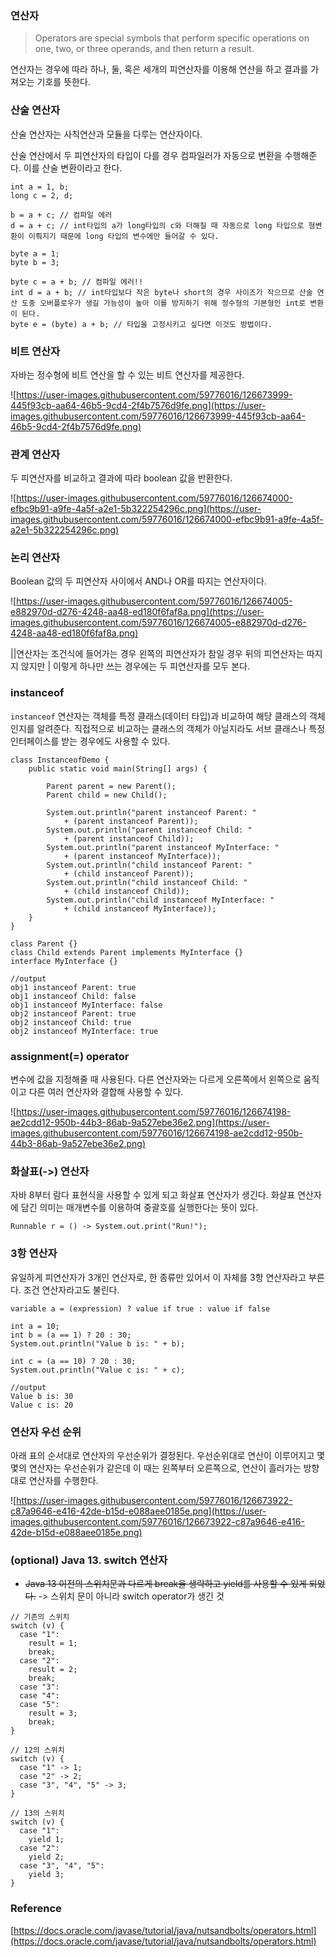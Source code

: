 ### **연산자**

> Operators are special symbols that perform specific operations on one, two, or three operands, and then return a result.

연산자는 경우에 따라 하나, 둘, 혹은 세개의 피연산자를 이용해 연산을 하고 결과를 가져오는 기호를 뜻한다.

### **산술 연산자**

산술 연산자는 사칙연산과 모듈을 다루는 연산자이다.

산술 연산에서 두 피연산자의 타입이 다를 경우 컴파일러가 자동으로 변환을 수행해준다. 이를 산술 변환이라고 한다.

```
int a = 1, b;
long c = 2, d;

b = a + c; // 컴파일 에러
d = a + c; // int타입의 a가 long타입의 c와 더해질 때 자동으로 long 타입으로 형변환이 이뤄지기 때문에 long 타입의 변수에만 들어갈 수 있다.
```

```
byte a = 1;
byte b = 3;

byte c = a + b; // 컴파일 에러!!
int d = a + b; // int타입보다 작은 byte나 short의 경우 사이즈가 작으므로 산술 연산 도중 오버플로우가 생길 가능성이 높아 이를 방지하기 위해 정수형의 기본형인 int로 변환이 된다.
byte e = (byte) a + b; // 타입을 고정시키고 싶다면 이것도 방법이다.
```

### **비트 연산자**

자바는 정수형에 비트 연산을 할 수 있는 비트 연산자를 제공한다.

![https://user-images.githubusercontent.com/59776016/126673999-445f93cb-aa64-46b5-9cd4-2f4b7576d9fe.png](https://user-images.githubusercontent.com/59776016/126673999-445f93cb-aa64-46b5-9cd4-2f4b7576d9fe.png)

### **관계 연산자**

두 피연산자를 비교하고 결과에 따라 boolean 값을 반환한다.

![https://user-images.githubusercontent.com/59776016/126674000-efbc9b91-a9fe-4a5f-a2e1-5b322254296c.png](https://user-images.githubusercontent.com/59776016/126674000-efbc9b91-a9fe-4a5f-a2e1-5b322254296c.png)

### **논리 연산자**

Boolean 값의 두 피연산자 사이에서 AND나 OR를 따지는 연산자이다.

![https://user-images.githubusercontent.com/59776016/126674005-e882970d-d276-4248-aa48-ed180f6faf8a.png](https://user-images.githubusercontent.com/59776016/126674005-e882970d-d276-4248-aa48-ed180f6faf8a.png)

||연산자는 조건식에 들어가는 경우 왼쪽의 피연산자가 참일 경우 뒤의 피연산자는 따지지 않지만 | 이렇게 하나만 쓰는 경우에는 두 피연산자를 모두 본다.

### **instanceof**

`instanceof` 연산자는 객체를 특정 클래스(데이터 타입)과 비교하여 해당 클래스의 객체인지를 알려준다. 직접적으로 비교하는 클래스의 객체가 아닐지라도 서브 클래스나 특정 인터페이스를 받는 경우에도 사용할 수 있다.

```
class InstanceofDemo {
    public static void main(String[] args) {

        Parent parent = new Parent();
        Parent child = new Child();

        System.out.println("parent instanceof Parent: "
            + (parent instanceof Parent));
        System.out.println("parent instanceof Child: "
            + (parent instanceof Child));
        System.out.println("parent instanceof MyInterface: "
            + (parent instanceof MyInterface));
        System.out.println("child instanceof Parent: "
            + (child instanceof Parent));
        System.out.println("child instanceof Child: "
            + (child instanceof Child));
        System.out.println("child instanceof MyInterface: "
            + (child instanceof MyInterface));
    }
}

class Parent {}
class Child extends Parent implements MyInterface {}
interface MyInterface {}

//output
obj1 instanceof Parent: true
obj1 instanceof Child: false
obj1 instanceof MyInterface: false
obj2 instanceof Parent: true
obj2 instanceof Child: true
obj2 instanceof MyInterface: true
```

### **assignment(=) operator**

변수에 값을 지정해줄 때 사용된다. 다른 연산자와는 다르게 오른쪽에서 왼쪽으로 움직이고 다른 여러 연산자와 결합해 사용할 수 있다.

![https://user-images.githubusercontent.com/59776016/126674198-ae2cdd12-950b-44b3-86ab-9a527ebe36e2.png](https://user-images.githubusercontent.com/59776016/126674198-ae2cdd12-950b-44b3-86ab-9a527ebe36e2.png)

### **화살표(->) 연산자**

자바 8부터 람다 표현식을 사용할 수 있게 되고 화살표 연산자가 생긴다. 화살표 연산자에 담긴 의미는 매개변수를 이용하여 중괄호를 실행한다는 뜻이 있다.

```
Runnable r = () -> System.out.print("Run!");
```

### **3항 연산자**

유일하게 피연산자가 3개인 연산자로, 한 종류만 있어서 이 자체를 3항 연산자라고 부른다. 조건 연산자라고도 불린다.

```
variable a = (expression) ? value if true : value if false
```

```
int a = 10;
int b = (a == 1) ? 20 : 30;
System.out.println("Value b is: " + b);

int c = (a == 10) ? 20 : 30;
System.out.println("Value c is: " + c);

//output
Value b is: 30
Value c is: 20
```

### **연산자 우선 순위**

아래 표의 순서대로 연산자의 우선순위가 결정된다. 우선순위대로 연산이 이루어지고 몇몇의 연산자는 우선순위가 같은데 이 때는 왼쪽부터 오른쪽으로, 연산이 흘러가는 방향대로 연산자를 수행한다.

![https://user-images.githubusercontent.com/59776016/126673922-c87a9646-e416-42de-b15d-e088aee0185e.png](https://user-images.githubusercontent.com/59776016/126673922-c87a9646-e416-42de-b15d-e088aee0185e.png)

### **(optional) Java 13. switch 연산자**

- ~~Java 13 이전의 스위치문과 다르게 break을 생략하고 yield를 사용할 수 있게 되었다.~~ -> 스위치 문이 아니라 switch operator가 생긴 것

```
// 기존의 스위치
switch (v) {
  case "1":
    result = 1;
    break;
  case "2":
    result = 2;
    break;
  case "3":
  case "4":
  case "5":
    result = 3;
    break;
}

// 12의 스위치
switch (v) {
  case "1" -> 1;
  case "2" -> 2;
  case "3", "4", "5" -> 3;
}

// 13의 스위치
switch (v) {
  case "1":
    yield 1;
  case "2":
    yield 2;
  case "3", "4", "5":
    yield 3;
}
```

### **Reference**

[https://docs.oracle.com/javase/tutorial/java/nutsandbolts/operators.html](https://docs.oracle.com/javase/tutorial/java/nutsandbolts/operators.html)
